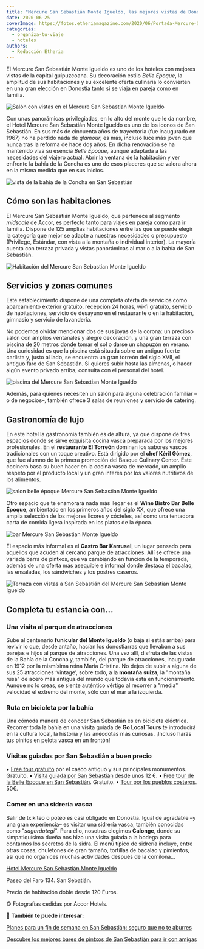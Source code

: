 ```yaml
---
title: "Mercure San Sebastián Monte Igueldo, las mejores vistas de Donostia"
date: 2020-06-25
coverImage: https://fotos.etheriamagazine.com/2020/06/Portada-Mercure-San-Sebastian.jpg
categories: 
  - organiza-tu-viaje
  - hoteles
authors: 
  - Redacción Etheria
---
```


El Mercure San Sebastián Monte Igueldo es uno de los hoteles con mejores vistas de la 
capital guipuzcoana. Su decoración estilo _Belle Époque_, la amplitud de sus 
habitaciones y su excelente oferta culinaria lo convierten en una gran elección en 
Donostia tanto si se viaja en pareja como en familia. 

![Salón con vistas en el Mercure San Sebastian Monte Igueldo](https://fotos.etheriamagazine.com/2020/06/Portada-Mercure-San-Sebastian.jpg "Salón principal del Mercure San Sebastián Monte Igueldo.")

Con unas panorámicas privilegiadas, en lo alto del monte que le da nombre, el Hotel 
Mercure San Sebastián Monte Igueldo es uno de los iconos de San Sebastián. En sus más de 
cincuenta años de trayectoria (fue inaugurado en 1967) no ha perdido nada de _glamour_, 
es más, incluso luce más joven que nunca tras la reforma de hace dos años. En dicha 
renovación se ha mantenido viva su esencia _Belle Époque_, aunque adaptada a las 
necesidades del viajero actual. Abrir la ventana de la habitación y ver enfrente la 
bahía de la Concha es uno de esos placeres que se valora ahora en la misma medida que en 
sus inicios. 

![vista de la bahía de la Concha en San Sebastián](https://fotos.etheriamagazine.com/2020/06/vistas-Mercure-San-Sebastian.jpg "Vista panorámica de la bahía de la Concha, de San Sebastián.")

## Cómo son las habitaciones

El Mercure San Sebastián Monte Igueldo, que pertenece al segmento _midscale_ de Accor, 
es perfecto tanto para viajes en pareja como para ir familia. Dispone de 125 amplias 
habitaciones entre las que se puede elegir la categoría que mejor se adapte a nuestras 
necesidades o presupuesto (Privilege, Estándar, con vista a la montaña o individual 
interior). La mayoría cuenta con terraza privada y vistas panorámicas al mar o a la 
bahía de San Sebastián. 

![Habitación del Mercure San Sebastian Monte Igueldo](https://fotos.etheriamagazine.com/2020/06/habitacion-Mercure-San-Sebastian.jpg "Habitación del Mercure San Sebastián Monte Igueldo.")

## Servicios y zonas comunes

Este establecimiento dispone de una completa oferta de servicios como aparcamiento 
exterior gratuito, recepción 24 horas, wi-fi gratuito, servicio de habitaciones, 
servicio de desayuno en el restaurante o en la habitación, gimnasio y servicio de 
lavandería. 

No podemos olvidar mencionar dos de sus joyas de la corona: un precioso salón con 
amplios ventanales y alegre decoración, y una gran terraza con piscina de 20 metros 
donde tomar el sol o darse un chapuzón en verano. Una curiosidad es que la piscina está 
situada sobre un antiguo fuerte carlista y, justo al lado, se encuentra un gran torreón 
del siglo XVII, el antiguo faro de San Sebastián. Si quieres subir hasta las almenas, o 
hacer algún evento privado arriba, consulta con el personal del hotel. 

![piscina del Mercure San Sebastian Monte Igueldo](https://fotos.etheriamagazine.com/2020/06/piscina-Mercure-San-Sebastian.jpg "Piscina del hotel.")

Además, para quienes necesiten un salón para alguna celebración familiar –o de 
negocios–, también ofrece 3 salas de reuniones y servicio de catering. 

## Gastronomía de lujo

En este hotel la gastronomía también es de altura, ya que dispone de tres espacios donde 
se sirve exquisita cocina vasca preparada por los mejores profesionales. En el 
**restaurante El Torreón** dominan los sabores vascos tradicionales con un toque 
creativo. Está dirigido por el **chef Kéril Gómez**, que fue alumno de la primera 
promoción del Basque Culinary Center. Este cocinero basa su buen hacer en la cocina 
vasca de mercado, un amplio respeto por el producto local y un gran interés por los 
valores nutritivos de los alimentos. 

![salon belle époque Mercure San Sebastian Monte Igueldo](https://fotos.etheriamagazine.com/2020/06/hall-Mercure-San-Sebastian.jpg "Hall del Mercure San Sebastian Monte Igueldo.")

Otro espacio que te enamorará nada más llegar es el **Wine Bistro Bar Belle Époque**, 
ambientado en los primeros años del siglo XX, que ofrece una amplia selección de los 
mejores licores y cócteles, así como una tentadora carta de comida ligera inspirada en 
los platos de la época. 

![bar Mercure San Sebastian Monte Igueldo](https://fotos.etheriamagazine.com/2020/06/bar-Mercure-San-Sebastian.jpg "Bar del Mercure San Sebastian Monte Igueldo.")

El espacio más informal es el **Gastro Bar Karrusel**, un lugar pensado para aquellos 
que acuden al cercano parque de atracciones. Allí se ofrece una variada barra de 
pintxos, que va cambiando en función de la temporada, además de una oferta más asequible 
e informal donde destaca el bacalao, las ensaladas, los sándwiches y los postres 
caseros. 

![Terraza con vistas a San Sebastián del Mercure San Sebastian Monte Igueldo](https://fotos.etheriamagazine.com/2020/06/terraza-Mercure-SanSebastian.jpg "Terraza del hotel.")

## Completa tu estancia con...

### Una visita al parque de atracciones

Sube al centenario **funicular del Monte Igueldo** (o baja si estás arriba) para revivir 
lo que, desde antaño, hacían los donostiarras que llevaban a sus parejas e hijos al 
parque de atracciones. Una vez allí, disfruta de las vistas de la Bahía de la Concha y, 
también, del parque de atracciones, inaugurado en 1912 por la mismísima reina María 
Cristina. No dejes de subir a alguna de sus 25 atracciones ‘vintage’, sobre todo, a la 
**montaña suiza**, la "montaña rusa" de acero más antigua del mundo que todavía está en 
funcionamiento. Aunque no lo creas, se siente auténtico vértigo al recorrer a "media" 
velocidad el extremo del monte, sólo con el mar a la izquierda. 

### Ruta en bicicleta por la bahía

Una cómoda manera de conocer San Sebastián es en bicicleta eléctrica. Recorrer toda la 
bahía en una visita guiada de **Go Local Tours** te introducirá en la cultura local, la 
historia y las anécdotas más curiosas. ¡Incluso harás tus pinitos en pelota vasca en un 
frontón! 

### Visitas guiadas por San Sebastián a buen precio

• [Free tour 
gratuito](https://www.civitatis.com/es/san-sebastian/free-tour-san-sebastian/?aid=10211) 
por el casco antiguo y sus principales monumentos. Gratuito. • [Visita guiada por San 
Sebastián](https://www.civitatis.com/es/san-sebastian/visita-guiada-san-sebastian/?aid=10211) 
desde unos 12 €. • [Free tour de la Belle Epoque en San 
Sebastián](https://www.civitatis.com/es/san-sebastian/free-tour-belle-epoque/?aid=10211). 
Gratuito. • [Tour por los pueblos 
costeros](https://www.civitatis.com/es/san-sebastian/tour-costa-guipuzcoa/?aid=10211). 
50€. 

### Comer en una sidrería vasca

Salir de txikiteo o poteo es casi obligado en Donostia. Igual de agradable –y una gran 
experiencia– es visitar una sidrería vasca, también conocidas como "_sagardotegi"_. Para 
ello, nosotras elegimos **Calonge**, donde su simpatiquísima dueña nos hizo una visita 
guiada a la bodega para contarnos los secretos de la sidra. El menú típico de sidrería 
incluye, entre otras cosas, chuletones de gran tamaño, tortillas de bacalao y pimientos, 
así que no organices muchas actividades después de la comilona... 

[Hotel Mercure San Sebastián Monte 
Igueldo](https://all.accor.com/hotel/1987/index.es.shtml?dateIn=&nights=&compositions=1&stayplus=false&snu=false#origin=accor) 

Paseo del Faro 134. San Sebatián. 

Precio de habitación doble desde 120 Euros. 

© Fotografías cedidas por Accor Hotels. 

📌 **También te puede interesar:** 

[Planes para un fin de semana en San Sebastián: seguro que no te 
aburres](https://etheriamagazine.com/2021/04/01/que-ver-hacer-en-san-sebastian/) 

[Descubre los mejores bares de pintxos de San Sebastián para ir con 
amigas](https://etheriamagazine.com/2019/11/08/de-pintxos-por-san-sebastian-y-la-costa-de-guipuzcoa-escapada-con-amigas/)
